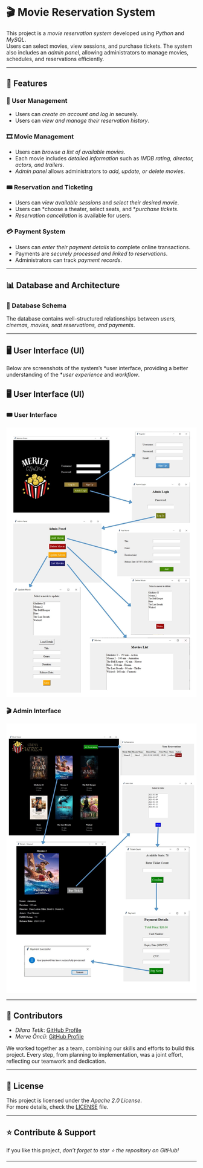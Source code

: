# 🎬 Movie Reservation System  

This project is a *movie reservation system* developed using *Python* and *MySQL*.  
Users can select movies, view sessions, and purchase tickets. The system also includes an *admin panel*, allowing administrators to manage movies, schedules, and reservations efficiently.  

---

## 🚀 Features  

### 🔹 User Management  
- Users can *create an account and log in* securely.  
- Users can *view and manage their reservation history*.  

### 🎞 Movie Management  
- Users can *browse a list of available movies*.  
- Each movie includes *detailed information* such as *IMDB rating, director, actors, and trailers*.  
- *Admin panel* allows administrators to *add, update, or delete movies*.  

### 🎟 Reservation and Ticketing  
- Users can *view available sessions* and *select their desired movie*.  
- Users can *choose a theater, select seats, and **purchase tickets*.  
- *Reservation cancellation* is available for users.  

### 💳 Payment System  
- Users can *enter their payment details* to complete online transactions.  
- Payments are *securely processed and linked to reservations*.  
- Administrators can track *payment records*.  

---

## 📊 Database and Architecture  

### 📌 Database Schema  
The database contains well-structured relationships between *users, cinemas, movies, seat reservations, and payments*.  

---

## 🖥 User Interface (UI)  

Below are screenshots of the system’s *user interface, providing a better understanding of the **user experience* and *workflow*.  

## 🖥 User Interface (UI)

### 🎟 User Interface
![User Interface](images/user_interface.jpg)

### 🎬 Admin Interface
![Admin Interface](images/admin_interface.jpg)

---

## 👥 Contributors  

- *Dilara Tetik*: [GitHub Profile](https://github.com/dilaratetik) 
- *Merve Öncü*: [GitHub Profile](https://github.com/merve-oncu)   

We worked together as a team, combining our skills and efforts to build this project. Every step, from planning to implementation, was a joint effort, reflecting our teamwork and dedication.

---

## 📜 License  

This project is licensed under the *Apache 2.0 License*.  
For more details, check the [LICENSE](LICENSE) file.  

---

## ⭐ Contribute & Support  

If you like this project, *don’t forget to star ⭐ the repository on GitHub!*  

---
